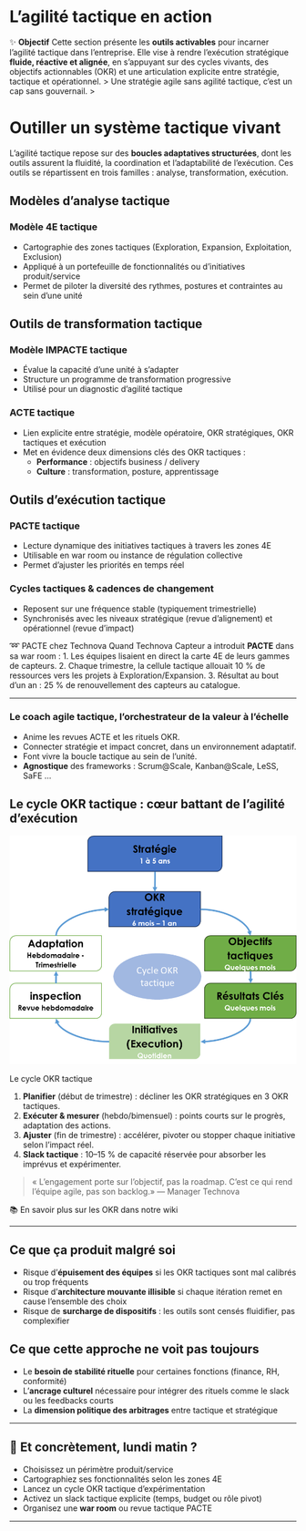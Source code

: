 # L’agilité tactique en action



✨ **Objectif** Cette section présente les **outils activables** pour incarner l’agilité tactique dans l’entreprise. Elle vise à rendre l’exécution stratégique **fluide, réactive et alignée**, en s’appuyant sur des cycles vivants, des objectifs actionnables (OKR) et une articulation explicite entre stratégie, tactique et opérationnel. > Une stratégie agile sans agilité tactique, c’est un cap sans gouvernail. >

# Outiller un système tactique vivant

L’agilité tactique repose sur des **boucles adaptatives structurées**, dont les outils assurent la fluidité, la coordination et l’adaptabilité de l’exécution. Ces outils se répartissent en trois familles : analyse, transformation, exécution.

## **Modèles d’analyse tactique**

### Modèle 4E **tactique**

- Cartographie des zones tactiques (Exploration, Expansion, Exploitation, Exclusion)
- Appliqué à un portefeuille de fonctionnalités ou d’initiatives produit/service
- Permet de piloter la diversité des rythmes, postures et contraintes au sein d’une unité

## **Outils de transformation tactique**

### Modèle IMPACTE **tactique**

- Évalue la capacité d’une unité à s’adapter
- Structure un programme de transformation progressive
- Utilisé pour un diagnostic d’agilité tactique

### ACTE **tactique**

- Lien explicite entre stratégie, modèle opératoire, OKR stratégiques, OKR tactiques et exécution
- Met en évidence deux dimensions clés des OKR tactiques :
    - **Performance** : objectifs business / delivery
    - **Culture** : transformation, posture, apprentissage

## **Outils d’exécution tactique**

### PACTE **tactique**

- Lecture dynamique des initiatives tactiques à travers les zones 4E
- Utilisable en war room ou instance de régulation collective
- Permet d’ajuster les priorités en temps réel

### Cycles **tactiques & cadences de changement**

- Reposent sur une fréquence stable (typiquement trimestrielle)
- Synchronisés avec les niveaux stratégique (revue d’alignement) et opérationnel (revue d’impact)

➿ PACTE chez Technova Quand Technova Capteur a introduit **PACTE** dans sa war room : 1. Les équipes lisaient en direct la carte 4E de leurs gammes de capteurs. 2. Chaque trimestre, la cellule tactique allouait 10 % de ressources vers les projets à Exploratio­n/Expansion. 3. Résultat au bout d’un an : 25 % de renouvellement des capteurs au catalogue.

---

### Le coach agile tactique, l’orchestrateur de la valeur à l’échelle

- Anime les revues ACTE et les rituels OKR.
- Connecter stratégie et impact concret, dans un environnement adaptatif.
- Font vivre la boucle tactique au sein de l’unité.
- **Agnostique** des frameworks : Scrum@Scale, Kanban@Scale, LeSS, SaFE …

## **Le cycle OKR tactique : cœur battant de l’agilité d’exécution**

![Le cycle OKR tactique](image.png)

Le cycle OKR tactique

1. **Planifier** (début de trimestre) : décliner les OKR stratégiques en 3 OKR tactiques.
2. **Exécuter & mesurer** (hebdo/bimensuel) : points courts sur le progrès, adaptation des actions.
3. **Ajuster** (fin de trimestre) : accélérer, pivoter ou stopper chaque initiative selon l’impact réel.
4. **Slack tactique** : 10–15 % de capacité réservée pour absorber les imprévus et expérimenter.

> « L’engagement porte sur l’objectif, pas la roadmap. C’est ce qui rend l’équipe agile, pas son backlog.» — Manager Technova
> 

📚 En savoir plus sur les OKR dans notre wiki

---

## Ce que ça produit malgré soi

- Risque d’**épuisement des équipes** si les OKR tactiques sont mal calibrés ou trop fréquents
- Risque d’**architecture mouvante illisible** si chaque itération remet en cause l’ensemble des choix
- Risque de **surcharge de dispositifs** : les outils sont censés fluidifier, pas complexifier

## Ce que cette approche ne voit pas toujours

- Le **besoin de stabilité rituelle** pour certaines fonctions (finance, RH, conformité)
- L’**ancrage culturel** nécessaire pour intégrer des rituels comme le slack ou les feedbacks courts
- La **dimension politique des arbitrages** entre tactique et stratégique

---

## 📌 Et concrètement, lundi matin ?

- Choisissez un périmètre produit/service
- Cartographiez ses fonctionnalités selon les zones 4E
- Lancez un cycle OKR tactique d’expérimentation
- Activez un slack tactique explicite (temps, budget ou rôle pivot)
- Organisez une **war room** ou revue tactique PACTE

---

##